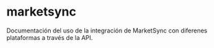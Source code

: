 # marketsync
Documentación del uso de la integración de MarketSync con diferenes plataformas a través de la API.
